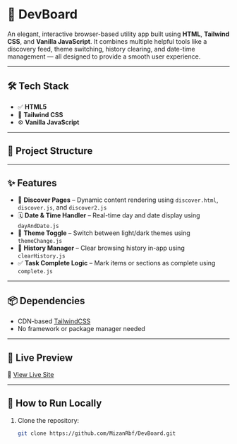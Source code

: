 # 🌟 DevBoard

An elegant, interactive browser-based utility app built using **HTML**, **Tailwind CSS**, and **Vanilla JavaScript**. It combines multiple helpful tools like a discovery feed, theme switching, history clearing, and date-time management — all designed to provide a smooth user experience.

---

## 🛠️ Tech Stack

- ✅ **HTML5**
- 🎨 **Tailwind CSS**
- ⚙️ **Vanilla JavaScript**

---

## 📁 Project Structure


---

## ✨ Features

- 🧾 **Discover Pages** – Dynamic content rendering using `discover.html`, `discover.js`, and `discover2.js`
- 🗓️ **Date & Time Handler** – Real-time day and date display using `dayAndDate.js`
- 🎨 **Theme Toggle** – Switch between light/dark themes using `themeChange.js`
- 🧹 **History Manager** – Clear browsing history in-app using `clearHistory.js`
- ✅ **Task Complete Logic** – Mark items or sections as complete using `complete.js`

---

## 📦 Dependencies

- CDN-based [TailwindCSS](https://tailwindcss.com/)
- No framework or package manager needed

---

## 🔗 Live Preview

🚀 [View Live Site](https://mizanrbf.github.io/DevBoard/)  

---

## 🧪 How to Run Locally

1. Clone the repository:
   ```bash
   git clone https://github.com/MizanRbf/DevBoard.git
